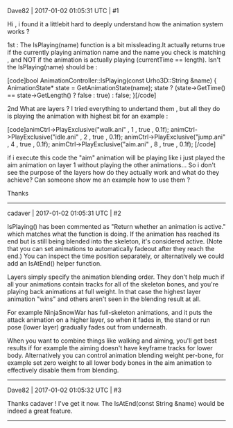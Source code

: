 Dave82 | 2017-01-02 01:05:31 UTC | #1

Hi , i found it a littlebit hard to deeply understand how the animation system works ? 

1st : The IsPlaying(name) function is a bit missleading.It actually returns true if the currently playing animation name and the name you check is matching , and NOT if the animation is actually playing (currentTime == length). 
Isn't the IsPlaying(name) should be :

[code]bool AnimationController::IsPlaying(const Urho3D::String &name)
{
    AnimationState* state = GetAnimationState(name);
   state ? (state->GetTime() == state->GetLength() ? false : true) : false;
}[/code]

2nd What are layers ? I tried everything to undertand them , but all they do is playing the animation with highest bit
for an example :

[code]animCtrl->PlayExclusive("walk.ani" , 1 , true , 0.1f);
animCtrl->PlayExclusive("idle.ani" , 2 , true , 0.1f);
animCtrl->PlayExclusive("jump.ani" , 4 , true , 0.1f);
animCtrl->PlayExclusive("aim.ani" , 8 , true , 0.1f);
[/code]

if i execute this code the "aim" animation will be playing like i just played the aim animation on layer 1 without playing the other animations... So i don't see the purpose of the layers
how do they actually work and what do they achieve? Can someone show me an example how to use them ?

Thanks

-------------------------

cadaver | 2017-01-02 01:05:31 UTC | #2

IsPlaying() has been commented as "Return whether an animation is active." which matches what the function is doing. If the animation has reached its end but is still being blended into the skeleton, it's considered active. (Note that you can set animations to automatically fadeout after they reach the end.) You can inspect the time position separately, or alternatively we could add an IsAtEnd() helper function.

Layers simply specify the animation blending order. They don't help much if all your animations contain tracks for all of the skeleton bones, and you're playing back animations at full weight. In that case the highest layer animation "wins" and others aren't seen in the blending result at all.

For example NinjaSnowWar has full-skeleton animations, and it puts the attack animation on a higher layer, so when it fades in, the stand or run pose (lower layer) gradually fades out from underneath.

When you want to combine things like walking and aiming, you'll get best results if for example the aiming doesn't have keyframe tracks for lower body. Alternatively you can control animation blending weight per-bone, for example set zero weight to all lower body bones in the aim animation to effectively disable them from blending.

-------------------------

Dave82 | 2017-01-02 01:05:32 UTC | #3

Thanks cadaver ! I've get it now. The IsAtEnd(const String &name) would be indeed a great feature.

-------------------------

